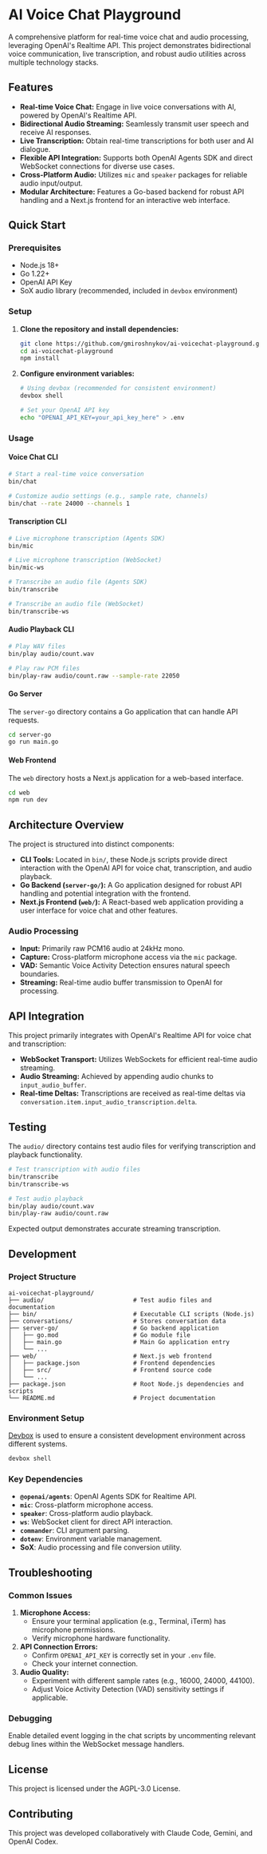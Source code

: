 # AI Voice Chat Playground

A comprehensive platform for real-time voice chat and audio processing, leveraging OpenAI's Realtime API. This project demonstrates bidirectional voice communication, live transcription, and robust audio utilities across multiple technology stacks.

## Features

-   **Real-time Voice Chat:** Engage in live voice conversations with AI, powered by OpenAI's Realtime API.
-   **Bidirectional Audio Streaming:** Seamlessly transmit user speech and receive AI responses.
-   **Live Transcription:** Obtain real-time transcriptions for both user and AI dialogue.
-   **Flexible API Integration:** Supports both OpenAI Agents SDK and direct WebSocket connections for diverse use cases.
-   **Cross-Platform Audio:** Utilizes `mic` and `speaker` packages for reliable audio input/output.
-   **Modular Architecture:** Features a Go-based backend for robust API handling and a Next.js frontend for an interactive web interface.

## Quick Start

### Prerequisites

-   Node.js 18+
-   Go 1.22+
-   OpenAI API Key
-   SoX audio library (recommended, included in `devbox` environment)

### Setup

1.  **Clone the repository and install dependencies:**

    ```bash
    git clone https://github.com/gmiroshnykov/ai-voicechat-playground.git
    cd ai-voicechat-playground
    npm install
    ```

2.  **Configure environment variables:**

    ```bash
    # Using devbox (recommended for consistent environment)
    devbox shell

    # Set your OpenAI API key
    echo "OPENAI_API_KEY=your_api_key_here" > .env
    ```

### Usage

#### Voice Chat CLI

```bash
# Start a real-time voice conversation
bin/chat

# Customize audio settings (e.g., sample rate, channels)
bin/chat --rate 24000 --channels 1
```

#### Transcription CLI

```bash
# Live microphone transcription (Agents SDK)
bin/mic

# Live microphone transcription (WebSocket)
bin/mic-ws

# Transcribe an audio file (Agents SDK)
bin/transcribe

# Transcribe an audio file (WebSocket)
bin/transcribe-ws
```

#### Audio Playback CLI

```bash
# Play WAV files
bin/play audio/count.wav

# Play raw PCM files
bin/play-raw audio/count.raw --sample-rate 22050
```

#### Go Server

The `server-go` directory contains a Go application that can handle API requests.

```bash
cd server-go
go run main.go
```

#### Web Frontend

The `web` directory hosts a Next.js application for a web-based interface.

```bash
cd web
npm run dev
```

## Architecture Overview

The project is structured into distinct components:

-   **CLI Tools:** Located in `bin/`, these Node.js scripts provide direct interaction with the OpenAI API for voice chat, transcription, and audio playback.
-   **Go Backend (`server-go/`):** A Go application designed for robust API handling and potential integration with the frontend.
-   **Next.js Frontend (`web/`):** A React-based web application providing a user interface for voice chat and other features.

### Audio Processing

-   **Input:** Primarily raw PCM16 audio at 24kHz mono.
-   **Capture:** Cross-platform microphone access via the `mic` package.
-   **VAD:** Semantic Voice Activity Detection ensures natural speech boundaries.
-   **Streaming:** Real-time audio buffer transmission to OpenAI for processing.

## API Integration

This project primarily integrates with OpenAI's Realtime API for voice chat and transcription:

-   **WebSocket Transport:** Utilizes WebSockets for efficient real-time audio streaming.
-   **Audio Streaming:** Achieved by appending audio chunks to `input_audio_buffer`.
-   **Real-time Deltas:** Transcriptions are received as real-time deltas via `conversation.item.input_audio_transcription.delta`.

## Testing

The `audio/` directory contains test audio files for verifying transcription and playback functionality.

```bash
# Test transcription with audio files
bin/transcribe
bin/transcribe-ws

# Test audio playback
bin/play audio/count.wav
bin/play-raw audio/count.raw
```

Expected output demonstrates accurate streaming transcription.

## Development

### Project Structure

```
ai-voicechat-playground/
├── audio/                         # Test audio files and documentation
├── bin/                           # Executable CLI scripts (Node.js)
├── conversations/                 # Stores conversation data
├── server-go/                     # Go backend application
│   ├── go.mod                     # Go module file
│   ├── main.go                    # Main Go application entry
│   └── ...
├── web/                           # Next.js web frontend
│   ├── package.json               # Frontend dependencies
│   ├── src/                       # Frontend source code
│   └── ...
├── package.json                   # Root Node.js dependencies and scripts
└── README.md                      # Project documentation
```

### Environment Setup

[Devbox](https://www.jetify.com/devbox) is used to ensure a consistent development environment across different systems.

```bash
devbox shell
```

### Key Dependencies

-   **`@openai/agents`**: OpenAI Agents SDK for Realtime API.
-   **`mic`**: Cross-platform microphone access.
-   **`speaker`**: Cross-platform audio playback.
-   **`ws`**: WebSocket client for direct API interaction.
-   **`commander`**: CLI argument parsing.
-   **`dotenv`**: Environment variable management.
-   **SoX**: Audio processing and file conversion utility.

## Troubleshooting

### Common Issues

1.  **Microphone Access:**
    -   Ensure your terminal application (e.g., Terminal, iTerm) has microphone permissions.
    -   Verify microphone hardware functionality.
2.  **API Connection Errors:**
    -   Confirm `OPENAI_API_KEY` is correctly set in your `.env` file.
    -   Check your internet connection.
3.  **Audio Quality:**
    -   Experiment with different sample rates (e.g., 16000, 24000, 44100).
    -   Adjust Voice Activity Detection (VAD) sensitivity settings if applicable.

### Debugging

Enable detailed event logging in the chat scripts by uncommenting relevant debug lines within the WebSocket message handlers.

## License

This project is licensed under the AGPL-3.0 License.

## Contributing

This project was developed collaboratively with Claude Code, Gemini, and OpenAI Codex.
